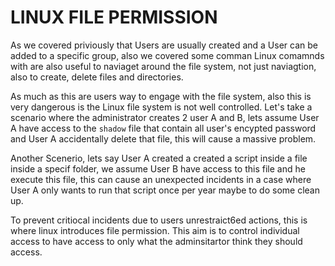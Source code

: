 # LINUX FILE PERMISSION
As we covered priviously that Users are usually created and a User can be added to a specific group, also we covered some comman Linux comamnds with are also useful 
to naviaget around the file system, not just naviagtion, also to create, delete files and directories.

As much as this are users way to engage with the file system, also this is very dangerous is the Linux file system is not well controlled. Let's take a scenario where 
the administrator creates 2 user A and B, lets assume User A have access to the `shadow` file that contain all user's encypted password and User A accidentally delete that file,
this will cause a massive problem.

Another Scenerio, lets say User A created a created a script inside a file inside a specif folder, we assume User B have access to this file and he execute this file, this can cause 
an unexpected incidents in a case where User A only wants to run that script once per year maybe to do some clean up.

To prevent critiocal incidents due to users unrestraict6ed actions, this is where linux introduces file permission. This aim is to control individual access to have access to only what the adminsitartor think they should access.
